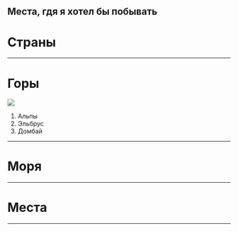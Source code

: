 ## Места, гдя я хотел бы побывать

# Страны


---
# Горы
![](mountains.jpg)

1. Альпы
2. Эльбрус
3. Домбай

---
# Моря


---
# Места


---